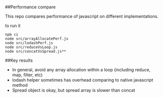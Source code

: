 ##Performance compare

This repo compares performance of javascript on different implementations.

to run it
```
npm ci
node src/arrayAllocatePerf.js
node src/lodashPerf.js
node src/reduceVsLoop.js
node src/concatVsSpread.js**
```

##Key results
* In general, avoid any array allocation within a loop (including reduce, map, filter, etc)
* lodash helper sometimes has overhead comparing to native javascript method
* Spread object is okay, but spread array is slower than concat
